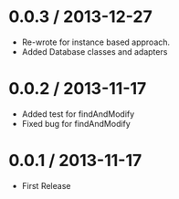 
0.0.3 / 2013-12-27 
==================

 * Re-wrote for instance based approach.
 * Added Database classes and adapters

0.0.2 / 2013-11-17 
==================

 * Added test for findAndModify
 * Fixed bug for findAndModify

0.0.1 / 2013-11-17 
==================

 * First Release
